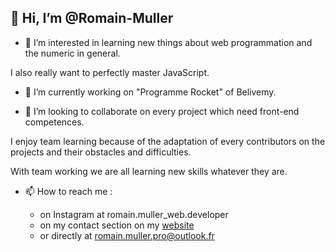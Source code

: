 ## 👋 Hi, I’m @Romain-Muller

- 👀 I’m interested in learning new things about web programmation and the numeric in general.

I also really want to perfectly master JavaScript. 


- 🌱 I’m currently working on "Programme Rocket" of Belivemy.


- 💞️ I’m looking to collaborate on every project which need front-end competences.

I enjoy team learning because of the adaptation of every contributors on the projects and their obstacles and difficulties.

With team working we are all learning new skills whatever they are.


- 📫 How to reach me :

     - on Instagram at romain.muller_web.developer  
     - on my contact section on my [website](https://romainmullerportfolio.fr/)     
     - or directly at romain.muller.pro@outlook.fr

<!---
Romain-Muller/Romain-Muller is a ✨ special ✨ repository because its `README.md` (this file) appears on your GitHub profile.
You can click the Preview link to take a look at your changes.
--->

